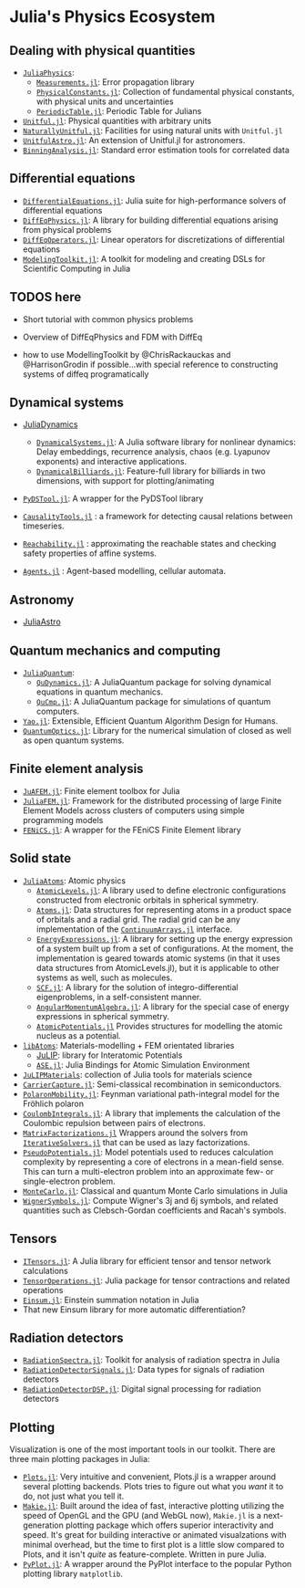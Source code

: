 # Julia's Physics Ecosystem

## Dealing with physical quantities

- [`JuliaPhysics`](https://github.com/JuliaPhysics/):
  - [`Measurements.jl`](https://github.com/JuliaPhysics/Measurements.jl): Error
    propagation library
  - [`PhysicalConstants.jl`](https://github.com/JuliaPhysics/PhysicalConstants.jl):
    Collection of fundamental physical constants, with physical units and
    uncertainties
  - [`PeriodicTable.jl`](https://github.com/JuliaPhysics/PeriodicTable.jl): Periodic Table for Julians
- [`Unitful.jl`](https://github.com/PainterQubits/Unitful.jl): Physical
  quantities with arbitrary units
- [`NaturallyUnitful.jl`](https://github.com/MasonProtter/NaturallyUnitful.jl):
  Facilities for using natural units with `Unitful.jl`
- [`UnitfulAstro.jl`](https://github.com/JuliaAstro/UnitfulAstro.jl): An extension of Unitful.jl for astronomers.
- [`BinningAnalysis.jl`](https://github.com/crstnbr/BinningAnalysis.jl): Standard error estimation tools for correlated data

## Differential equations

- [`DifferentialEquations.jl`](https://github.com/JuliaDiffEq/DifferentialEquations.jl):
  Julia suite for high-performance solvers of differential equations
- [`DiffEqPhysics.jl`](https://github.com/JuliaDiffEq/DiffEqPhysics.jl): A
  library for building differential equations arising from physical problems
- [`DiffEqOperators.jl`](https://github.com/JuliaDiffEq/DiffEqOperators.jl/):
  Linear operators for discretizations of differential equations
- [`ModelingToolkit.jl`](https://github.com/JuliaDiffEq/ModelingToolkit.jl): A
  toolkit for modeling and creating DSLs for Scientific Computing in Julia

## TODOS here

- Short tutorial with common physics problems
- Overview of DiffEqPhysics and FDM with DiffEq

- how to use ModellingToolkit by @ChrisRackauckas and @HarrisonGrodin if possible...with special reference to constructing systems of diffeq programatically

## Dynamical systems

- [JuliaDynamics](https://github.com/JuliaDynamics)
  - [`DynamicalSystems.jl`](https://github.com/JuliaDynamics/DynamicalSystems.jl):
    A Julia software library for nonlinear dynamics: Delay embeddings, recurrence analysis, chaos (e.g. Lyapunov exponents) and interactive applications.
  - [`DynamicalBilliards.jl`](https://github.com/JuliaDynamics/DynamicalBilliards.jl): Feature-full library for billiards in two dimensions, with support for plotting/animating

- [`PyDSTool.jl`](https://github.com/JuliaDiffEq/PyDSTool.jl): A wrapper for the
  PyDSTool library
- [`CausalityTools.jl`](https://github.com/kahaaga/CausalityTools.jl/) : a framework for detecting causal relations between timeseries.
- [`Reachability.jl`](https://github.com/JuliaReach/Reachability.jl) : approximating the reachable states and checking safety properties of affine systems.
- [`Agents.jl`](https://github.com/kavir1698/Agents.jl) : Agent-based modelling, cellular automata.

## Astronomy

- [JuliaAstro](https://github.com/JuliaAstro)

## Quantum mechanics and computing

- [`JuliaQuantum`](https://github.com/JuliaQuantum):
  - [`QuDynamics.jl`](https://github.com/JuliaQuantum/QuDynamics.jl): A
    JuliaQuantum package for solving dynamical equations in quantum mechanics.
  - [`QuCmp.jl`](https://github.com/JuliaQuantum/QuCmp.jl): A JuliaQuantum
    package for simulations of quantum computers.
- [`Yao.jl`](https://github.com/QuantumBFS/Yao.jl): Extensible, Efficient
  Quantum Algorithm Design for Humans.
- [`QuantumOptics.jl`](https://qojulia.org/): Library for the numerical simulation of closed as well as open quantum systems.

## Finite element analysis

- [`JuAFEM.jl`](https://github.com/KristofferC/JuAFEM.jl): Finite element
  toolbox for Julia
- [`JuliaFEM.jl`](https://github.com/JuliaFEM/JuliaFEM.jl): Framework for the
  distributed processing of large Finite Element Models across clusters of
  computers using simple programming models
- [`FENiCS.jl`](https://github.com/JuliaDiffEq/FEniCS.jl): A wrapper for the
  FEniCS Finite Element library

## Solid state

- [`JuliaAtoms`](https://github.com/JuliaAtoms/): Atomic physics
  - [`AtomicLevels.jl`](https://github.com/JuliaAtoms/AtomicLevels.jl): A
    library used to define electronic configurations constructed from electronic
    orbitals in spherical symmetry.
  - [`Atoms.jl`](https://github.com/JuliaAtoms/Atoms.jl/): Data structures for
    representing atoms in a product space of orbitals and a radial grid. The
    radial grid can be any implementation of the
    [`ContinuumArrays.jl`](https://github.com/JuliaApproximation/ContinuumArrays.jl)
    interface.
  - [`EnergyExpressions.jl`](https://github.com/JuliaAtoms/EnergyExpressions.jl):
    A library for setting up the energy expression of a system built up from a
    set of configurations. At the moment, the implementation is geared towards
    atomic systems (in that it uses data structures from AtomicLevels.jl), but
    it is applicable to other systems as well, such as molecules.
  - [`SCF.jl`](https://github.com/JuliaAtoms/SCF.jl): A library for the solution
    of integro-differential eigenproblems, in a self-consistent manner.
  - [`AngularMomentumAlgebra.jl`](https://github.com/JuliaAtoms/AngularMomentumAlgebra.jl):
    A library for the special case of energy expressions in spherical symmetry.
  - [`AtomicPotentials.jl`](https://github.com/JuliaAtoms/AtomicPotentials.jl)
    Provides structures for modelling the atomic nucleus as a potential.
- [`libAtoms`](https://github.com/libAtoms/): Materials-modelling + FEM
  orientated libraries
  - [JuLIP](https://github.com/libAtoms/JuLIP.jl): library for Interatomic
    Potentials
  - [`ASE.jl`](https://github.com/libAtoms/ASE.jl): Julia Bindings for Atomic
    Simulation Environment
- [`JuLIPMaterials`](https://github.com/cortner/JuLIPMaterials.jl): collection
  of Julia tools for materials science
- [`CarrierCapture.jl`](https://github.com/WMD-group/CarrierCapture.jl):
  Semi-classical recombination in semiconductors.
- [`PolaronMobility.jl`](https://github.com/jarvist/PolaronMobility.jl): Feynman
  variational path-integral model for the Fröhlich polaron
- [`CoulombIntegrals.jl`](https://github.com/jagot/CoulombIntegrals.jl): A
  library that implements the calculation of the Coulombic repulsion between
  pairs of electrons.
- [`MatrixFactorizations.jl`](https://github.com/jagot/MatrixFactorizations.jl)
  Wrappers around the solvers from
  [`IterativeSolvers.jl`](https://github.com/JuliaMath/IterativeSolvers.jl) that
  can be used as lazy factorizations.
- [`PseudoPotentials.jl`](https://github.com/jagot/PseudoPotentials.jl): Model
  potentials used to reduces calculation complexity by representing a core of
  electrons in a mean-field sense.  This can turn a multi-electron problem into
  an approximate few- or single-electron problem.
- [`MonteCarlo.jl`](https://github.com/crstnbr/MonteCarlo.jl): Classical and quantum Monte Carlo simulations in Julia
- [`WignerSymbols.jl`](https://github.com/Jutho/WignerSymbols.jl): Compute Wigner's 3j and 6j symbols, and related quantities such as Clebsch-Gordan coefficients and Racah's symbols.

## Tensors

- [`ITensors.jl`](https://github.com/ITensor/ITensors.jl): A Julia library for
  efficient tensor and tensor network calculations
- [`TensorOperations.jl`](https://github.com/Jutho/TensorOperations.jl): Julia
  package for tensor contractions and related operations
- [`Einsum.jl`](https://github.com/ahwillia/Einsum.jl): Einstein summation
  notation in Julia
- That new Einsum library for more automatic differentiation?

## Radiation detectors

- [`RadiationSpectra.jl`](https://github.com/JuliaPhysics/RadiationSpectra.jl):
  Toolkit for analysis of radiation spectra in Julia
- [`RadiationDetectorSignals.jl`](https://github.com/JuliaPhysics/RadiationDetectorSignals.jl):
  Data types for signals of radiation detectors
- [`RadiationDetectorDSP.jl`](https://github.com/JuliaPhysics/RadiationDetectorDSP.jl):
  Digital signal processing for radiation detectors

## Plotting

Visualization is one of the most important tools in our toolkit.
There are three main plotting packages in Julia:

- [`Plots.jl`](https://github.com/JuliaPlots/Plots.jl): Very intuitive and
  convenient, Plots.jl is a wrapper around several plotting backends.  Plots
  tries to figure out what you _want_ it to do, not just what you tell it.
- [`Makie.jl`](https://github.com/JuliaPlots/Makie.jl): Built around the idea of
  fast, interactive plotting utilizing the speed of OpenGL and the GPU (and
  WebGL now), `Makie.jl` is a next-generation plotting package which offers
  superior interactivity and speed.  It's great for building interactive or
  animated visualzations with minimal overhead, but the time to first plot is a
  little slow compared to Plots, and it isn't _quite_ as feature-complete.
  Written in pure Julia.
- [`PyPlot.jl`](https://github.com/JuliaPy/PyPlot.jl): A wrapper around the
  PyPlot interface to the popular Python plotting library `matplotlib`.
